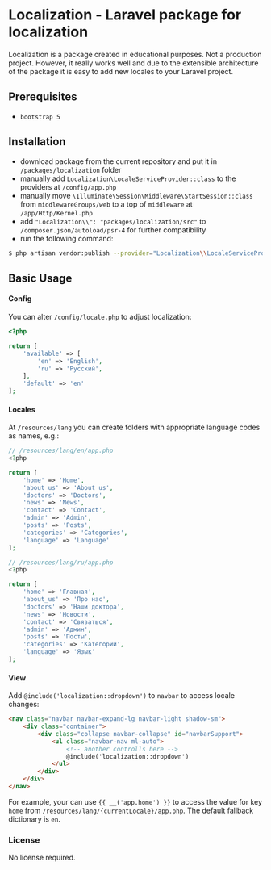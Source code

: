 # Localization - Laravel package for localization 

Localization is a package created in educational purposes. Not a production project. 
However, it really works well and due to the extensible architecture of the package 
it is easy to add new locales to your Laravel project.

## Prerequisites

- ```bootstrap 5```

## Installation

- download package from the current repository and put it in ```/packages/localization``` folder
- manually add ```Localization\LocaleServiceProvider::class``` to the providers at ```/config/app.php```
- manually move ```\Illuminate\Session\Middleware\StartSession::class``` from ```middlewareGroups/web``` 
to a top of ```middleware``` at ```/app/Http/Kernel.php```
- add ```"Localization\\": "packages/localization/src"``` to ```/composer.json/autoload/psr-4``` for further
compatibility
- run the following command:
```bash
$ php artisan vendor:publish --provider="Localization\\LocaleServiceProvider"
```

## Basic Usage

#### Config
You can alter ```/config/locale.php``` to adjust localization:

```php
<?php

return [
    'available' => [
        'en' => 'English',
        'ru' => 'Русский',
    ],
    'default' => 'en'
];
```

#### Locales

At ```/resources/lang``` you can create folders with appropriate language codes as names, e.g.:

```php
// /resources/lang/en/app.php
<?php

return [
    'home' => 'Home',
    'about_us' => 'About us',
    'doctors' => 'Doctors',
    'news' => 'News',
    'contact' => 'Contact',
    'admin' => 'Admin',
    'posts' => 'Posts',
    'categories' => 'Categories',
    'language' => 'Language'
];
```

```php
// /resources/lang/ru/app.php
<?php

return [
    'home' => 'Главная',
    'about_us' => 'Про нас',
    'doctors' => 'Наши доктора',
    'news' => 'Новости',
    'contact' => 'Связаться',
    'admin' => 'Админ',
    'posts' => 'Посты',
    'categories' => 'Категории',
    'language' => 'Язык'
];
```

#### View
Add ```@include('localization::dropdown')``` to ```navbar``` to access locale changes:


```html
<nav class="navbar navbar-expand-lg navbar-light shadow-sm">
    <div class="container">
        <div class="collapse navbar-collapse" id="navbarSupport">
            <ul class="navbar-nav ml-auto">
                <!-- another controlls here -->
                @include('localization::dropdown')
            </ul>
        </div>
    </div>
</nav>
```

For example, your can use ```{{ __('app.home') }}``` to access the value for key ```home``` from ```/resources/lang/{currentLocale}/app.php```.
The default fallback dictionary is ```en```.

### License

No license required.
